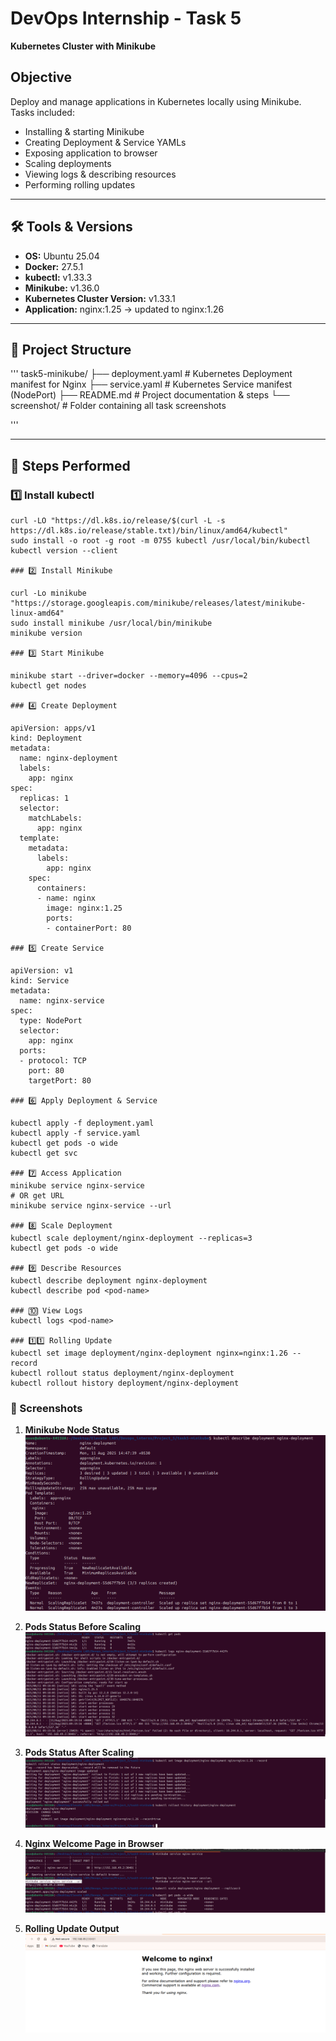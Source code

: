 #  DevOps Internship - Task 5  
**Kubernetes Cluster with Minikube**

##  Objective
Deploy and manage applications in Kubernetes locally using Minikube.  
Tasks included:
- Installing & starting Minikube
- Creating Deployment & Service YAMLs
- Exposing application to browser
- Scaling deployments
- Viewing logs & describing resources
- Performing rolling updates

---

## 🛠 Tools & Versions
- **OS:** Ubuntu 25.04  
- **Docker:** 27.5.1  
- **kubectl:** v1.33.3  
- **Minikube:** v1.36.0  
- **Kubernetes Cluster Version:** v1.33.1  
- **Application:** nginx:1.25 → updated to nginx:1.26  

---

## 📂 Project Structure
'''
task5-minikube/
├── deployment.yaml # Kubernetes Deployment manifest for Nginx
├── service.yaml # Kubernetes Service manifest (NodePort)
├── README.md # Project documentation & steps
└── screenshot/ # Folder containing all task screenshots

'''

---

## 📝 Steps Performed

### 1️⃣ Install kubectl
```
curl -LO "https://dl.k8s.io/release/$(curl -L -s https://dl.k8s.io/release/stable.txt)/bin/linux/amd64/kubectl"
sudo install -o root -g root -m 0755 kubectl /usr/local/bin/kubectl
kubectl version --client

### 2️⃣ Install Minikube

curl -Lo minikube "https://storage.googleapis.com/minikube/releases/latest/minikube-linux-amd64"
sudo install minikube /usr/local/bin/minikube
minikube version

### 3️⃣ Start Minikube

minikube start --driver=docker --memory=4096 --cpus=2
kubectl get nodes

### 4️⃣ Create Deployment

apiVersion: apps/v1
kind: Deployment
metadata:
  name: nginx-deployment
  labels:
    app: nginx
spec:
  replicas: 1
  selector:
    matchLabels:
      app: nginx
  template:
    metadata:
      labels:
        app: nginx
    spec:
      containers:
      - name: nginx
        image: nginx:1.25
        ports:
        - containerPort: 80

### 5️⃣ Create Service

apiVersion: v1
kind: Service
metadata:
  name: nginx-service
spec:
  type: NodePort
  selector:
    app: nginx
  ports:
  - protocol: TCP
    port: 80
    targetPort: 80

### 6️⃣ Apply Deployment & Service

kubectl apply -f deployment.yaml
kubectl apply -f service.yaml
kubectl get pods -o wide
kubectl get svc

### 7️⃣ Access Application
minikube service nginx-service
# OR get URL
minikube service nginx-service --url

### 8️⃣ Scale Deployment
kubectl scale deployment/nginx-deployment --replicas=3
kubectl get pods -o wide

### 9️⃣ Describe Resources
kubectl describe deployment nginx-deployment
kubectl describe pod <pod-name>

### 🔟 View Logs
kubectl logs <pod-name>

### 1️⃣1️⃣ Rolling Update
kubectl set image deployment/nginx-deployment nginx=nginx:1.26 --record
kubectl rollout status deployment/nginx-deployment
kubectl rollout history deployment/nginx-deployment

```
### 📸 Screenshots

1. **Minikube Node Status**  
   ![Node Status](screenshot/1.png)

2. **Pods Status Before Scaling**  
   ![Pods Before Scaling](screenshot/2.png)

3. **Pods Status After Scaling**  
   ![Pods After Scaling](screenshot/3.png)

4. **Nginx Welcome Page in Browser**  
   ![Nginx Page](screenshot/4.png)

5. **Rolling Update Output**  
   ![Rolling Update](screenshot/5.png)
